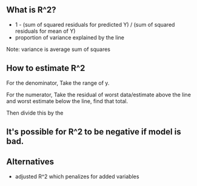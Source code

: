 ## What is R^2?
- 1 - (sum of squared residuals for predicted Y) / (sum of squared residuals for mean of Y)
- proportion of variance explained by the line 

Note: variance is average sum of squares

## How to estimate R^2
For the denominator, Take the range of y. 

For the numerator, Take the residual of worst data/estimate above the line and worst estimate below the line, find that total. 

Then divide this by the 

## It's possible for R^2 to be negative if model is bad. 

## Alternatives
- adjusted R^2 which penalizes for added variables
